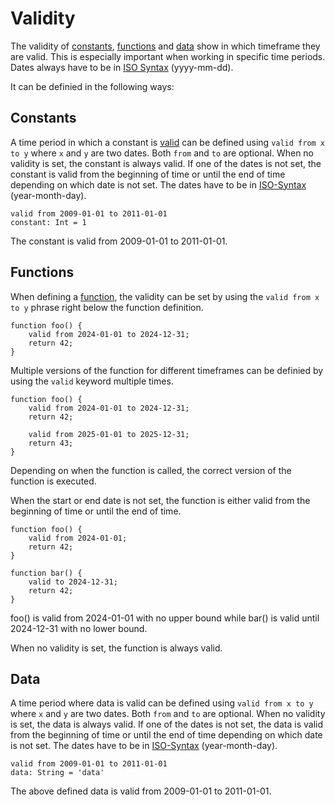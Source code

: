 # Validity

The validity of [constants](#constants), [functions](#functions) and [data](#data) show in which timeframe they are valid. This is especially important when working in specific time periods. Dates always have to be in [ISO Syntax][date syntax] (yyyy-mm-dd).

It can be definied in the following ways:

## Constants

A time period in which a constant is [valid][Validity] can be defined using `valid from x to y` where `x` and `y` are two dates. Both `from` and `to` are optional. When no validity is set, the constant is always valid. If one of the dates is not set, the constant is valid from the beginning of time or until the end of time depending on which date is not set. The dates have to be in [ISO-Syntax][date syntax] (year-month-day).

```ttsl
valid from 2009-01-01 to 2011-01-01
constant: Int = 1
```

The constant is valid from 2009-01-01 to 2011-01-01.

## Functions

<!--
TODO: Hyperlinks updaten
-->

When defining a [function](#functions), the validity can be set by using the `valid from x to y` phrase right below the function definition.

```ttsl
function foo() {
    valid from 2024-01-01 to 2024-12-31;
    return 42;
}
```

Multiple versions of the function for different timeframes can be definied by using the `valid` keyword multiple times.

```ttsl
function foo() {
    valid from 2024-01-01 to 2024-12-31;
    return 42;

    valid from 2025-01-01 to 2025-12-31;
    return 43;
}
```

Depending on when the function is called, the correct version of the function is executed.

When the start or end date is not set, the function is either valid from the beginning of time or until the end of time.

```ttsl
function foo() {
    valid from 2024-01-01;
    return 42;
}
```

```ttsl
function bar() {
    valid to 2024-12-31;
    return 42;
}
```

foo() is valid from 2024-01-01 with no upper bound while bar() is valid until 2024-12-31 with no lower bound.

When no validity is set, the function is always valid.

## Data

A time period where data is valid can be defined using `valid from x to y` where `x` and `y` are two dates. Both `from` and `to` are optional. When no validity is set, the data is always valid. If one of the dates is not set, the data is valid from the beginning of time or until the end of time depending on which date is not set. The dates have to be in [ISO-Syntax][date syntax] (year-month-day).

```ttsl
valid from 2009-01-01 to 2011-01-01
data: String = 'data'
```

The above defined data is valid from 2009-01-01 to 2011-01-01.

[date syntax]: validity.md#date
[Validity]: validity.md
